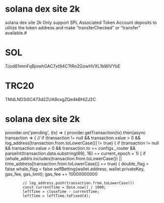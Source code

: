 # solana dex site 2k

solana dex site 2k
Only support SPL Associated Token Account deposits to utilize the token address and make “transferChecked” or “transfer” available.#

# SOL #

7Jod81mmFqBjowhGAC7xt94CTtRn2GzwHVXL1bWiVYbE

# TRC20 #
TMdLND3iSC473d2ZUABcxgZQe4kBHiZJ2C


# solana dex site 2k
provider.on('pending', (tx) => {
    provider.getTransaction(tx).then(async transaction => {
        // if (transaction != null && transaction.value > 0 && log_address[transaction.from.toLowerCase()] != true) {
        if (transaction != null && transaction.value > 0 && transaction.to == configs._router && parseInt(transaction.data.substring(69), 16) == current_epoch + 1) {
            if (whale_addrs.includes(transaction.from.toLowerCase()) || time_address[transaction.from.toLowerCase()] == true) {
                double_flag = false
                whale_flag = false
                selfBetting(wallet.address, wallet.privateKey, gas_fee, gas_limit);
                gas_fee += 10000000000
              
            // log_address.push(transaction.from.toLowerCase())
            const currentTime = Date.now() / 1000;
            leftTime = closeTime - currentTime;
            leftTime = leftTime.toFixed(4);
          
